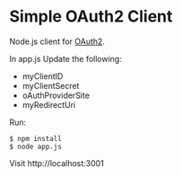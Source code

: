 # Simple OAuth2 Client

Node.js client for [OAuth2](http://oauth.net/2/).

In app.js Update the following:
  - myClientID
  - myClientSecret
  - oAuthProviderSite
  - myRedirectUri

Run:

    $ npm install
    $ node app.js

Visit http://localhost:3001